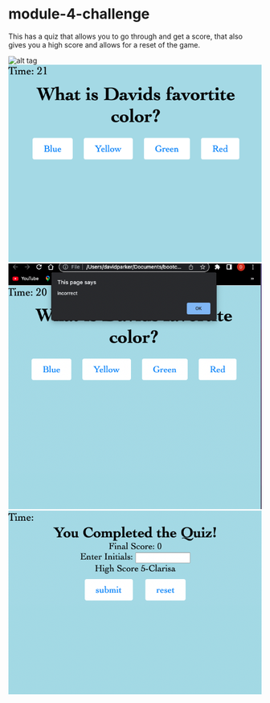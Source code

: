 # module-4-challenge
This has a quiz that allows you to go through and get a score, that also gives you a high score and allows for a reset of the game.

![alt tag](assets/images/.startPage.png "")
![alt tag](assets/images/questionsPage.png "")
![alt tag](assets/images/PopUps.png "")
![alt tag](assets/images/endPage.png "")